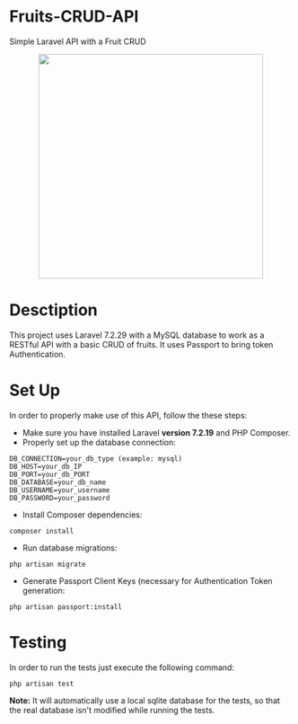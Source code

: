# Fruits-CRUD-API

Simple Laravel API with a Fruit CRUD

<p align="center"><a href="https://laravel.com" target="_blank"><img src="https://raw.githubusercontent.com/laravel/art/master/logo-lockup/5%20SVG/2%20CMYK/1%20Full%20Color/laravel-logolockup-cmyk-red.svg" width="400"></a></p>

# Desctiption
This project uses Laravel 7.2.29 with a MySQL database to work as a RESTful API with a basic CRUD of fruits. It uses Passport to bring token Authentication.

# Set Up
In order to properly make use of this API, follow the these steps:
- Make sure you have installed Laravel **version 7.2.19** and PHP Composer.
- Properly set up the database connection: 
```dotenv
DB_CONNECTION=your_db_type (example: mysql)
DB_HOST=your_db_IP
DB_PORT=your_db_PORT
DB_DATABASE=your_db_name
DB_USERNAME=your_username
DB_PASSWORD=your_password
```
- Install Composer dependencies:
```
composer install
```
- Run database migrations:
```
php artisan migrate
```
- Generate Passport Client Keys (necessary for Authentication Token generation:
```
php artisan passport:install
```

# Testing
In order to run the tests just execute the following command:
```
php artisan test
```
**Note:** It will automatically use a local sqlite database for the tests, so that the real database isn't modified while running the tests.
